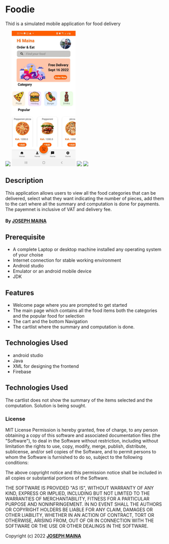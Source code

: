 # Foodie
Thid is a simulated mobile application for food delivery
<p align="horizontal">
<img src="images/pageone.png" width="200" >
<img src="images/pagetwo.jpeg" width="200" >
<img src="images/pagethree.png" width="200" >
<img src="images/pagefour.png" width="200" >
</p>

## Description
This application allows users to view all the food categories that can be delivered, select what they want indicating the number of pieces, add them to the cart where all the summary and computation is done for payments. The payemnet is inclusive of VAT and delivery fee.

#### By **[JOSEPH MAINA](https://github.com/JOSEPHMAINA1995)** 


## Prerequisite
* A complete Laptop or desktop machine installed any operating system of your choise
* Internet connection for stable working environment
* Android studio
* Emulator or an android mobile device
* JDK	

## Features

* Welcome page where you are prompted to get started
* The main page which contains all the food items both the categories and the popular food for selection
* The cart and the bottom Navigation
* The cartlist where the summary and computation is done.
## Technologies Used

* android studio
* Java
* XML for designing the frontend
* Firebase

## Technologies Used
The cartlist does not show the summary of the items selected and the computation. Solution is being sought.

### License

MIT License
Permission is hereby granted, free of charge, to any person obtaining a copy
of this software and associated documentation files (the "Software"), to deal
in the Software without restriction, including without limitation the rights
to use, copy, modify, merge, publish, distribute, sublicense, and/or sell
copies of the Software, and to permit persons to whom the Software is
furnished to do so, subject to the following conditions:

The above copyright notice and this permission notice shall be included in all
copies or substantial portions of the Software.

THE SOFTWARE IS PROVIDED "AS IS", WITHOUT WARRANTY OF ANY KIND, EXPRESS OR
IMPLIED, INCLUDING BUT NOT LIMITED TO THE WARRANTIES OF MERCHANTABILITY,
FITNESS FOR A PARTICULAR PURPOSE AND NONINFRINGEMENT. IN NO EVENT SHALL THE
AUTHORS OR COPYRIGHT HOLDERS BE LIABLE FOR ANY CLAIM, DAMAGES OR OTHER
LIABILITY, WHETHER IN AN ACTION OF CONTRACT, TORT OR OTHERWISE, ARISING FROM,
OUT OF OR IN CONNECTION WITH THE SOFTWARE OR THE USE OR OTHER DEALINGS IN THE
SOFTWARE.<br>

Copyright (c) 2022 **[JOSEPH MAINA](https://github.com/JOSEPHMAINA1995)**

